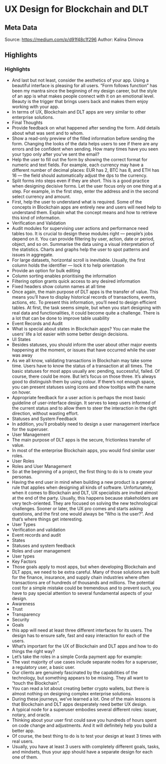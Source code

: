 # UX Design for Blockchain and DLT

## Meta Data

Source:  https://medium.com/p/d91f48c1f296 
Author: Kalina Dimova

## Highlights

### Highlights

- And last but not least, consider the aesthetics of your app. Using a beautiful interface is pleasing for all users. “Form follows function” has been my mantra since the beginning of my design career, but the style of an app is what makes people connect with it on an emotional level. Beauty is the trigger that brings users back and makes them enjoy working with your app.
- In terms of UX, Blockchain and DLT apps are very similar to other enterprise solutions.
- Final Thoughts
- Provide feedback on what happened after sending the form. Add details about what was sent and to whom.
- Show a read-only preview of the filled information before sending the form. Changing the looks of the data helps users to see if there are any errors and be confident when sending. How many times have you seen your typo only after you’ve sent the email?
- Help the user to fill out the form by showing the correct format for numeric and text fields. For example, each currency may have a different number of decimal places: EUR has 2, BTC has 8, and ETH has 16 — the field should automatically adjust the dps to the currency.
- Split forms into steps even if they are short. This is a good practice when designing decisive forms. Let the user focus only on one thing at a step. For example, in the first step, enter the address and in the second select currency and amount.
- First, help the user to understand what is required. Some of the concepts in Blockchain apps are entirely new and users will need help to understand them. Explain what the concept means and how to retrieve this kind of information.
- Verification and Validation
- Audit modules for supervising user actions and performance need tables too. It is crucial to design these modules right — people’s jobs depend on it. You can provide filtering by user, action, date or period, object, and so on. Summarise the data using a visual interpretation of the statistics. Charts and graphs help the user to spot patterns and issues in aggregate.
- For large datasets, horizontal scroll is inevitable. Usually, the first column holds the identifier — lock it to help orientation
- Provide an option for bulk editing
- Column sorting enables prioritising the information
- Filtering option grants quick access to any desired information
- Fixed headers show column names at all time
- Once again, the main purpose of DLT apps is the transfer of value. This means you’ll have to display historical records of transactions, events, actions, etc. To present this information, you’ll need to design efficient tables. At first, the task seems simple, but when you start designing with real data and functionalities, it could become quite a challenge. There is a lot that can be done to improve table usability
- Event Records and Audit
- What is special about states in Blockchain apps? You can make the users’ life a lot easier with some better design decisions.
- UI States
- Besides statuses, you should inform the user about other major events happening at the moment, or issues that have occurred while the user was away
- As we all know, validating transactions in Blockchain may take some time. Users have to know the status of a transaction at all times. The basic statuses for most apps usually are: pending, successful, failed. Of course, there could be more. But let’s focus on those three. It’s always good to distinguish them by using colour. If there’s not enough space, you can present statuses using icons and show tooltips with the name on hover.
- Appropriate feedback for a user action is perhaps the most basic guideline of user-interface design. It serves to keep users informed of the current status and to allow them to steer the interaction in the right direction, without wasting effort.
- Statuses and System Feedback
- In addition, you’ll probably need to design a user management interface for the superuser.
- User Management
- The main purpose of DLT apps is the secure, frictionless transfer of value.
- In most of the enterprise Blockchain apps, you would find similar user roles.
- User Roles
- Roles and User Management
- So at the beginning of a project, the first thing to do is to create your personas.
- Having the end user in mind when building a new product is a general rule that applies when designing all kinds of software. Unfortunately, when it comes to Blockchain and DLT, UX specialists are invited almost at the end of the party. Usually, this happens because stakeholders are very tech-oriented. They are focused on solving the new technological challenges. Sooner or later, the UX pro comes and starts asking questions, and the first one would always be “Who is the user?”. And that’s where things get interesting.
- User Types
- Verification and validation
- Event records and audit
- States
- Statuses and system feedback
- Roles and user management
- User types
- Key Factors
- Those goals apply to most apps, but when developing Blockchain and DLT apps, we need to be extra careful. Many of those solutions are built for the finance, insurance, and supply chain industries where often transactions are of hundreds of thousands and millions. The potential cost for a simple mistake could be tremendous and to prevent such, you have to pay special attention to several fundamental aspects of your design.
- Аwareness
- Trust
- Transparency
- Security
- Goals
- this app will need at least three different interfaces for its users. The design has to ensure safe, fast and easy interaction for each of the users.
- What’s important for the UX of Blockchain and DLT apps and how to do things the right way?
- Let’s take the roles in a simple Corda payment app for example:
- The vast majority of use cases include separate nodes for a superuser, a regulatory user, a basic user.
- Our clients are genuinely fascinated by the capabilities of the technology, but something appears to be missing. They all want to “touch the Blockchain”.
- You can read a lot about creating better crypto wallets, but there is almost nothing on designing complex enterprise solutions.
- During these journeys, we’ve learned a lot. One of the main lessons is that Blockchain and DLT apps desperately need better UX design.
- A typical node for a superuser embodies several different roles: issuer, notary, and oracle.
- Thinking about your user first could save you hundreds of hours spent on code change and adjustments. And it will definitely help you build a better app.
- Of course, the best thing to do is to test your design at least 3 times with real users.
- Usually, you have at least 3 users with completely different goals, tasks, and mindsets, thus your app should have a separate design for each one of them.
